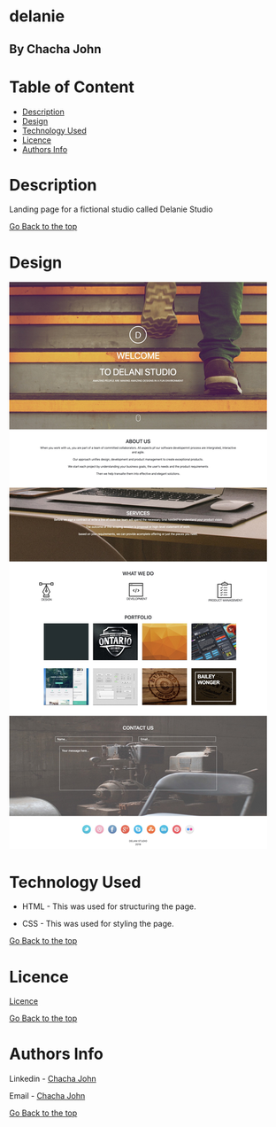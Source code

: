 # delanie

## By Chacha John 

# Table of Content

+ [Description](#description)
+ [Design](#design)
+ [Technology Used](#technology-used)
+ [Licence](#licence)
+ [Authors Info](#authors-Info)

# Description
<p>Landing page for a fictional studio called Delanie Studio</p>

[Go Back to the top](#delanie)

# Design
![Page Design Screenshot](assets/delani.jpg)

# Technology Used
* HTML - This was used for structuring the page.

* CSS - This was used for styling the page.


[Go Back to the top](#Calculator)

# Licence

[Licence](LICENSE)

[Go Back to the top](#delanie)

# Authors Info

Linkedin - [Chacha John](https://www.linkedin.com/in/rikonnect/)

Email - [Chacha John](mailto:chacha.john@student.moringaschool.com)

[Go Back to the top](#delanie)
